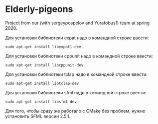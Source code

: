 # Elderly-pigeons
Project from our (with sergeypospelov and Yurafobus1) team at spring 2020.

Для установки библиотеки expat надо в командной строке ввести:

`sudo apt-get install libexpat1-dev`

Для установки библиотеки cppunit надо в командной строке ввести:

`sudo apt-get install libcppunit-dev`

Для установки библиотеки tclap надо в командной строке ввести:

`sudo apt-get install libtclap-dev`

Для установки библиотеки sfml надо в командной строке ввести:

`sudo apt-get install libsfml-dev`

Для того, чтобы сразу же работало с CMake без проблем, нужно установить SFML версии 2.5.1.
